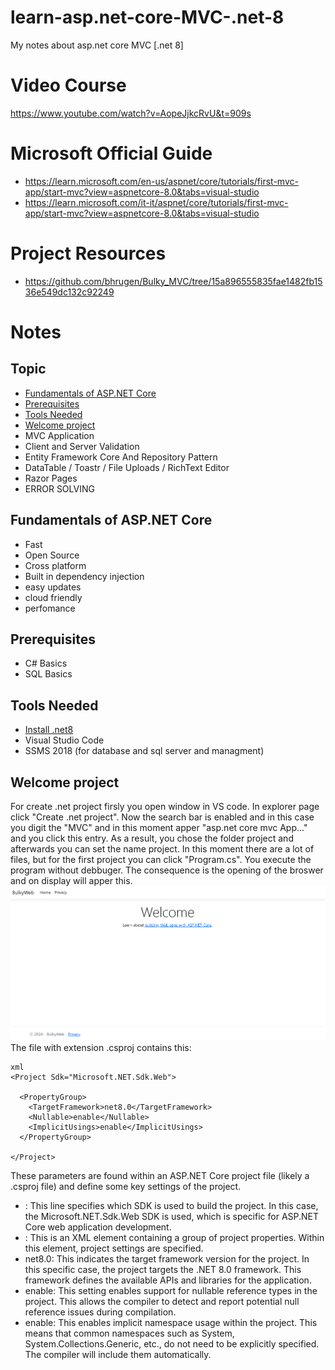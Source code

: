 # learn-asp.net-core-MVC-.net-8
My notes about asp.net core MVC [.net 8]

# Video Course
https://www.youtube.com/watch?v=AopeJjkcRvU&t=909s

# Microsoft Official Guide
* https://learn.microsoft.com/en-us/aspnet/core/tutorials/first-mvc-app/start-mvc?view=aspnetcore-8.0&tabs=visual-studio
* https://learn.microsoft.com/it-it/aspnet/core/tutorials/first-mvc-app/start-mvc?view=aspnetcore-8.0&tabs=visual-studio

# Project Resources
* https://github.com/bhrugen/Bulky_MVC/tree/15a896555835fae1482fb1536e549dc132c92249

# Notes
## Topic
* [Fundamentals of ASP.NET Core](#Fundamentals-of-ASP.NET-Core)
* [Prerequisites](#Prerequisites)
* [Tools Needed](#Tools-Needed)
* [Welcome project](#Welcome-project)
* MVC Application
* Client and Server Validation
* Entity Framework Core And Repository Pattern
* DataTable / Toastr / File Uploads / RichText Editor
* Razor Pages
* ERROR SOLVING
## Fundamentals of ASP.NET Core 
* Fast
* Open Source
* Cross platform
* Built in dependency injection
* easy updates
* cloud friendly
* perfomance
## Prerequisites
* C# Basics
* SQL Basics 
## Tools Needed
* [Install .net8](https://dotnet.microsoft.com/en-us/download/dotnet/8.0)
* Visual Studio Code
* SSMS 2018 (for database and sql server and managment)
## Welcome project
For create .net project firsly you open window in VS code. In explorer page click "Create .net project". Now the search bar is enabled and in this case you digit the "MVC" and in this moment apper "asp.net core mvc App..." and you click this entry.
As a result, you chose the folder project and afterwards you can set the name project. In this moment there are a lot of files, but for the first project you can click "Program.cs". You execute the program without debbuger. The consequence is the opening of the broswer and on display will apper this.
![welcomeImg](https://github.com/SimoneMoreWare/learn-asp.net-core-MVC-.net-8-/blob/main/img/welcome.png)
The file with extension .csproj contains this:
```
xml
<Project Sdk="Microsoft.NET.Sdk.Web">

  <PropertyGroup>
    <TargetFramework>net8.0</TargetFramework>
    <Nullable>enable</Nullable>
    <ImplicitUsings>enable</ImplicitUsings>
  </PropertyGroup>

</Project>
```
These parameters are found within an ASP.NET Core project file (likely a .csproj file) and define some key settings of the project.
* <Project Sdk="Microsoft.NET.Sdk.Web">: This line specifies which SDK is used to build the project. In this case, the Microsoft.NET.Sdk.Web SDK is used, which is specific for ASP.NET Core web application development.
* <PropertyGroup>: This is an XML element containing a group of project properties. Within this element, project settings are specified.
* <TargetFramework>net8.0</TargetFramework>: This indicates the target framework version for the project. In this specific case, the project targets the .NET 8.0 framework. This framework defines the available APIs and libraries for the application.
* <Nullable>enable</Nullable>: This setting enables support for nullable reference types in the project. This allows the compiler to detect and report potential null reference issues during compilation.
* <ImplicitUsings>enable</ImplicitUsings>: This enables implicit namespace usage within the project. This means that common namespaces such as System, System.Collections.Generic, etc., do not need to be explicitly specified. The compiler will include them automatically.


